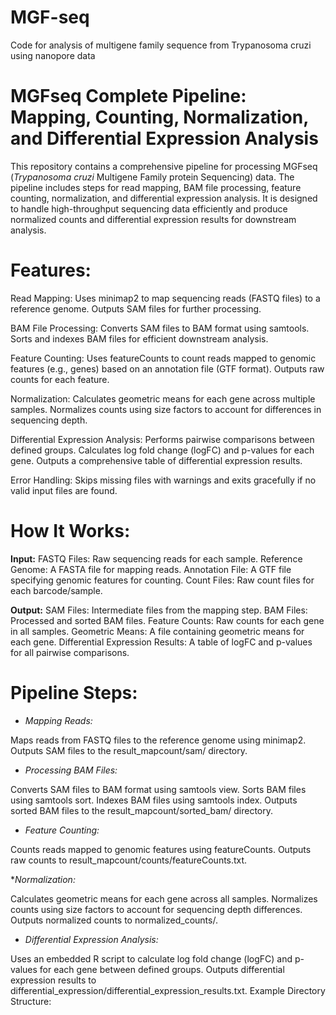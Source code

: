 # MGF-seq
Code for analysis of multigene family sequence from Trypanosoma cruzi using nanopore data

# **MGFseq Complete Pipeline: Mapping, Counting, Normalization, and Differential Expression Analysis**

This repository contains a comprehensive pipeline for processing MGFseq (_Trypanosoma cruzi_ Multigene Family protein Sequencing) data. The pipeline includes steps for read mapping, BAM file processing, feature counting, normalization, and differential expression analysis. It is designed to handle high-throughput sequencing data efficiently and produce normalized counts and differential expression results for downstream analysis.

# **Features:**

Read Mapping:
Uses minimap2 to map sequencing reads (FASTQ files) to a reference genome.
Outputs SAM files for further processing.

BAM File Processing:
Converts SAM files to BAM format using samtools.
Sorts and indexes BAM files for efficient downstream analysis.

Feature Counting:
Uses featureCounts to count reads mapped to genomic features (e.g., genes) based on an annotation file (GTF format).
Outputs raw counts for each feature.

Normalization:
Calculates geometric means for each gene across multiple samples.
Normalizes counts using size factors to account for differences in sequencing depth.

Differential Expression Analysis:
Performs pairwise comparisons between defined groups.
Calculates log fold change (logFC) and p-values for each gene.
Outputs a comprehensive table of differential expression results.

Error Handling:
Skips missing files with warnings and exits gracefully if no valid input files are found.

# **How It Works:**

**Input:**
FASTQ Files: Raw sequencing reads for each sample.
Reference Genome: A FASTA file for mapping reads.
Annotation File: A GTF file specifying genomic features for counting.
Count Files: Raw count files for each barcode/sample.

**Output:**
SAM Files: Intermediate files from the mapping step.
BAM Files: Processed and sorted BAM files.
Feature Counts: Raw counts for each gene in all samples.
Geometric Means: A file containing geometric means for each gene.
Differential Expression Results: A table of logFC and p-values for all pairwise comparisons.

# **Pipeline Steps:**

* _Mapping Reads:_

Maps reads from FASTQ files to the reference genome using minimap2.
Outputs SAM files to the result_mapcount/sam/ directory.

* _Processing BAM Files:_

Converts SAM files to BAM format using samtools view.
Sorts BAM files using samtools sort.
Indexes BAM files using samtools index.
Outputs sorted BAM files to the result_mapcount/sorted_bam/ directory.

* _Feature Counting:_

Counts reads mapped to genomic features using featureCounts.
Outputs raw counts to result_mapcount/counts/featureCounts.txt.

*_Normalization:_

Calculates geometric means for each gene across all samples.
Normalizes counts using size factors to account for sequencing depth differences.
Outputs normalized counts to normalized_counts/.

* _Differential Expression Analysis:_

Uses an embedded R script to calculate log fold change (logFC) and p-values for each gene between defined groups.
Outputs differential expression results to differential_expression/differential_expression_results.txt.
Example Directory Structure:

